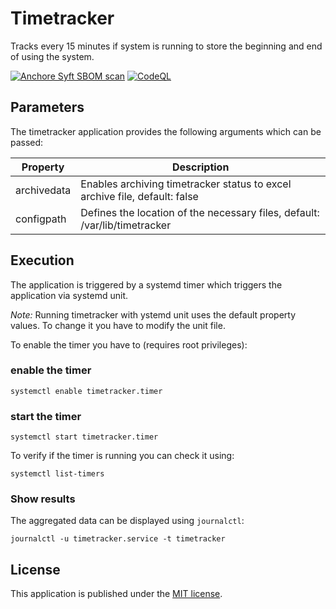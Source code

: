 # Timetracker

Tracks every 15 minutes if system is running to store the beginning and end of using the system.

[![Anchore Syft SBOM scan](https://github.com/ronnyfriedland/timetracker/actions/workflows/anchore-syft.yml/badge.svg)](https://github.com/ronnyfriedland/timetracker/actions/workflows/anchore-syft.yml)
[![CodeQL](https://github.com/ronnyfriedland/timetracker/actions/workflows/codeql.yml/badge.svg)](https://github.com/ronnyfriedland/timetracker/actions/workflows/codeql.yml)

## Parameters

The timetracker application provides the following arguments which can be passed:

| Property      | Description                                                                |
|---------------|----------------------------------------------------------------------------|
| archivedata   | Enables archiving timetracker status to excel archive file, default: false |
| configpath    | Defines the location of the necessary files, default: /var/lib/timetracker |

## Execution

The application is triggered by a systemd timer which triggers the application via systemd unit.

*Note:* Running timetracker with ystemd unit uses the default property values. To change it you have to modify the unit file.

To enable the timer you have to (requires root privileges):

### enable the timer

```shell
systemctl enable timetracker.timer
```

### start the timer

```shell
systemctl start timetracker.timer
```

To verify if the timer is running you can check it using:

```shell
systemctl list-timers
```

### Show results

The aggregated data can be displayed using `journalctl`:
```shell
journalctl -u timetracker.service -t timetracker
```

## License

This application is published under the [MIT license](LICENSE).
